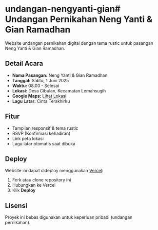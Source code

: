 # undangan-nengyanti-gian# Undangan Pernikahan Neng Yanti & Gian Ramadhan

Website undangan pernikahan digital dengan tema rustic untuk pasangan Neng Yanti & Gian Ramadhan.

## Detail Acara

- **Nama Pasangan:** Neng Yanti & Gian Ramadhan  
- **Tanggal:** Sabtu, 1 Juni 2025  
- **Waktu:** 08.00 - Selesai  
- **Lokasi:** Desa Cibulan, Kecamatan Lemahsugih  
- **Google Maps:** [Lihat Lokasi](https://www.google.com/maps?q=Desa+Cibulan+Kecamatan+Lemahsugih)  
- **Lagu Latar:** Cinta Terakhirku

## Fitur

- Tampilan responsif & tema rustic
- RSVP (Konfirmasi kehadiran)
- Link peta lokasi
- Lagu latar otomatis saat dibuka

## Deploy

Website ini dapat dideploy menggunakan [Vercel](https://vercel.com):

1. Fork atau clone repository ini
2. Hubungkan ke Vercel
3. Klik **Deploy**

## Lisensi

Proyek ini bebas digunakan untuk keperluan pribadi (undangan pernikahan).
